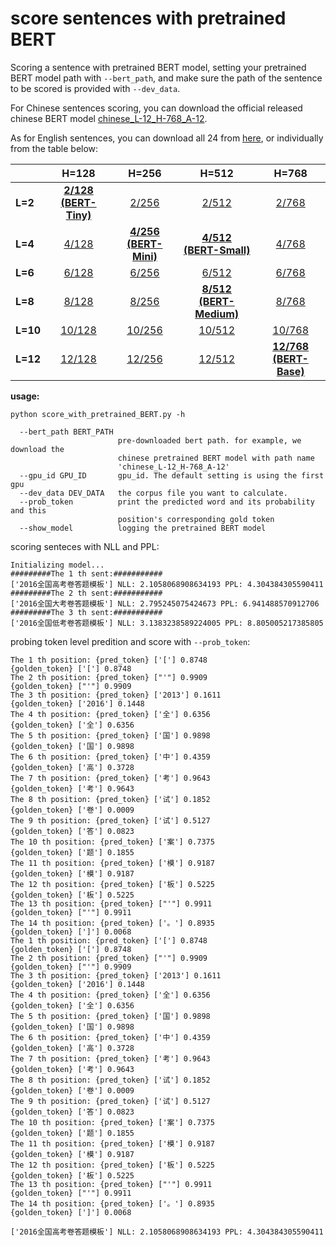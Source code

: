 # score sentences with pretrained BERT 

Scoring a sentence with pretrained BERT model, setting your pretrained BERT model path with ``--bert_path``, and make sure the path of the sentence to be scored is provided with ``--dev_data``.

For Chinese sentences scoring, you can download the official released chinese BERT model [chinese_L-12_H-768_A-12](https://storage.googleapis.com/bert_models/2018_11_03/chinese_L-12_H-768_A-12.zip).

As for English sentences, you can download all 24 from [here][all], or individually from the table below:

|   |H=128|H=256|H=512|H=768|
|---|:---:|:---:|:---:|:---:|
| **L=2**  |[**2/128 (BERT-Tiny)**][2_128]|[2/256][2_256]|[2/512][2_512]|[2/768][2_768]|
| **L=4**  |[4/128][4_128]|[**4/256 (BERT-Mini)**][4_256]|[**4/512 (BERT-Small)**][4_512]|[4/768][4_768]|
| **L=6**  |[6/128][6_128]|[6/256][6_256]|[6/512][6_512]|[6/768][6_768]|
| **L=8**  |[8/128][8_128]|[8/256][8_256]|[**8/512 (BERT-Medium)**][8_512]|[8/768][8_768]|
| **L=10** |[10/128][10_128]|[10/256][10_256]|[10/512][10_512]|[10/768][10_768]|
| **L=12** |[12/128][12_128]|[12/256][12_256]|[12/512][12_512]|[**12/768 (BERT-Base)**][12_768]|


[2_128]: https://storage.googleapis.com/bert_models/2020_02_20/uncased_L-2_H-128_A-2.zip
[2_256]: https://storage.googleapis.com/bert_models/2020_02_20/uncased_L-2_H-256_A-4.zip
[2_512]: https://storage.googleapis.com/bert_models/2020_02_20/uncased_L-2_H-512_A-8.zip
[2_768]: https://storage.googleapis.com/bert_models/2020_02_20/uncased_L-2_H-768_A-12.zip
[4_128]: https://storage.googleapis.com/bert_models/2020_02_20/uncased_L-4_H-128_A-2.zip
[4_256]: https://storage.googleapis.com/bert_models/2020_02_20/uncased_L-4_H-256_A-4.zip
[4_512]: https://storage.googleapis.com/bert_models/2020_02_20/uncased_L-4_H-512_A-8.zip
[4_768]: https://storage.googleapis.com/bert_models/2020_02_20/uncased_L-4_H-768_A-12.zip
[6_128]: https://storage.googleapis.com/bert_models/2020_02_20/uncased_L-6_H-128_A-2.zip
[6_256]: https://storage.googleapis.com/bert_models/2020_02_20/uncased_L-6_H-256_A-4.zip
[6_512]: https://storage.googleapis.com/bert_models/2020_02_20/uncased_L-6_H-512_A-8.zip
[6_768]: https://storage.googleapis.com/bert_models/2020_02_20/uncased_L-6_H-768_A-12.zip
[8_128]: https://storage.googleapis.com/bert_models/2020_02_20/uncased_L-8_H-128_A-2.zip
[8_256]: https://storage.googleapis.com/bert_models/2020_02_20/uncased_L-8_H-256_A-4.zip
[8_512]: https://storage.googleapis.com/bert_models/2020_02_20/uncased_L-8_H-512_A-8.zip
[8_768]: https://storage.googleapis.com/bert_models/2020_02_20/uncased_L-8_H-768_A-12.zip
[10_128]: https://storage.googleapis.com/bert_models/2020_02_20/uncased_L-10_H-128_A-2.zip
[10_256]: https://storage.googleapis.com/bert_models/2020_02_20/uncased_L-10_H-256_A-4.zip
[10_512]: https://storage.googleapis.com/bert_models/2020_02_20/uncased_L-10_H-512_A-8.zip
[10_768]: https://storage.googleapis.com/bert_models/2020_02_20/uncased_L-10_H-768_A-12.zip
[12_128]: https://storage.googleapis.com/bert_models/2020_02_20/uncased_L-12_H-128_A-2.zip
[12_256]: https://storage.googleapis.com/bert_models/2020_02_20/uncased_L-12_H-256_A-4.zip
[12_512]: https://storage.googleapis.com/bert_models/2020_02_20/uncased_L-12_H-512_A-8.zip
[12_768]: https://storage.googleapis.com/bert_models/2020_02_20/uncased_L-12_H-768_A-12.zip
[all]: https://storage.googleapis.com/bert_models/2020_02_20/all_bert_models.zip

**usage:**

```
python score_with_pretrained_BERT.py -h

  --bert_path BERT_PATH
                        pre-downloaded bert path. for example, we download the
                        chinese pretrained BERT model with path name
                        'chinese_L-12_H-768_A-12'
  --gpu_id GPU_ID       gpu_id. The default setting is using the first gpu
  --dev_data DEV_DATA   the corpus file you want to calculate.
  --prob_token          print the predicted word and its probability and this
                        position's corresponding gold token
  --show_model          logging the pretrained BERT model
```

scoring senteces with NLL and PPL:
```
Initializing model...
#########The 1 th sent:###########
['2016全国高考卷答题模板'] NLL: 2.1058068908634193 PPL: 4.304384305590411
#########The 2 th sent:###########
['2016全国大考卷答题模板'] NLL: 2.795245075424673 PPL: 6.941488570912706
#########The 3 th sent:###########
['2016全国低考卷答题模板'] NLL: 3.1383238589224005 PPL: 8.805005217385805
```

probing token level predition and score with ``--prob_token``:
```
The 1 th position: {pred_token} ['['] 0.8748                     {golden_token} ['['] 0.8748
The 2 th position: {pred_token} ["'"] 0.9909                     {golden_token} ["'"] 0.9909
The 3 th position: {pred_token} ['2013'] 0.1611                  {golden_token} ['2016'] 0.1448
The 4 th position: {pred_token} ['全'] 0.6356                    {golden_token} ['全'] 0.6356
The 5 th position: {pred_token} ['国'] 0.9898                    {golden_token} ['国'] 0.9898
The 6 th position: {pred_token} ['中'] 0.4359                    {golden_token} ['高'] 0.3728
The 7 th position: {pred_token} ['考'] 0.9643                    {golden_token} ['考'] 0.9643
The 8 th position: {pred_token} ['试'] 0.1852                    {golden_token} ['卷'] 0.0009
The 9 th position: {pred_token} ['试'] 0.5127                    {golden_token} ['答'] 0.0823
The 10 th position: {pred_token} ['案'] 0.7375                   {golden_token} ['题'] 0.1855
The 11 th position: {pred_token} ['模'] 0.9187                   {golden_token} ['模'] 0.9187
The 12 th position: {pred_token} ['板'] 0.5225                   {golden_token} ['板'] 0.5225
The 13 th position: {pred_token} ["'"] 0.9911                    {golden_token} ["'"] 0.9911
The 14 th position: {pred_token} ['。'] 0.8935                   {golden_token} [']'] 0.0068
The 1 th position: {pred_token} ['['] 0.8748                     {golden_token} ['['] 0.8748
The 2 th position: {pred_token} ["'"] 0.9909                     {golden_token} ["'"] 0.9909
The 3 th position: {pred_token} ['2013'] 0.1611                  {golden_token} ['2016'] 0.1448
The 4 th position: {pred_token} ['全'] 0.6356                    {golden_token} ['全'] 0.6356
The 5 th position: {pred_token} ['国'] 0.9898                    {golden_token} ['国'] 0.9898
The 6 th position: {pred_token} ['中'] 0.4359                    {golden_token} ['高'] 0.3728
The 7 th position: {pred_token} ['考'] 0.9643                    {golden_token} ['考'] 0.9643
The 8 th position: {pred_token} ['试'] 0.1852                    {golden_token} ['卷'] 0.0009
The 9 th position: {pred_token} ['试'] 0.5127                    {golden_token} ['答'] 0.0823
The 10 th position: {pred_token} ['案'] 0.7375                   {golden_token} ['题'] 0.1855
The 11 th position: {pred_token} ['模'] 0.9187                   {golden_token} ['模'] 0.9187
The 12 th position: {pred_token} ['板'] 0.5225                   {golden_token} ['板'] 0.5225
The 13 th position: {pred_token} ["'"] 0.9911                    {golden_token} ["'"] 0.9911
The 14 th position: {pred_token} ['。'] 0.8935                   {golden_token} [']'] 0.0068

['2016全国高考卷答题模板'] NLL: 2.1058068908634193 PPL: 4.304384305590411
```
